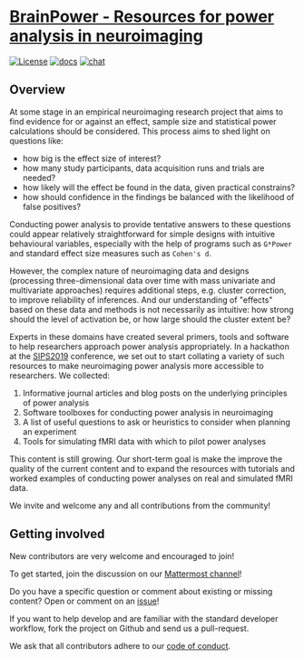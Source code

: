 # [BrainPower - Resources for power analysis in neuroimaging](https://brainpower.readthedocs.io/en/latest/)

[![License](https://img.shields.io/badge/license-MIT-brightgreen)](https://github.com/jsheunis/brainpower/blob/master/LICENSE)
[![docs](https://readthedocs.org/projects/brainpower/badge/?version=latest)](https://brainpower.readthedocs.io/en/latest/?badge=latest)
[![chat](https://img.shields.io/badge/chat-on%20mattermost-blue)](https://mattermost.brainhack.org/brainhack/channels/neuroimaging_prereg)


## Overview

At some stage in an empirical neuroimaging research project that aims to find evidence for or against an effect, sample size and statistical power calculations should be considered. This process aims to shed light on questions like:
   - how big is the effect size of interest?
   - how many study participants, data acquisition runs and trials are needed?
   - how likely will the effect be found in the data, given practical constrains?
   - how should confidence in the findings be balanced with the likelihood of false positives?

Conducting power analysis to provide tentative answers to these questions could appear relatively straightforward for simple designs with intuitive behavioural variables, especially with the help of programs such as `G*Power` and standard effect size measures such as `Cohen's d`.

However, the complex nature of neuroimaging data and designs (processing three-dimensional data over time with mass univariate and multivariate approaches) requires additional steps, e.g. cluster correction, to improve reliability of inferences. And our understanding of "effects" based on these data and methods is not necessarily as intuitive: how strong should the level of activation be, or how large should the cluster extent be?

Experts in these domains have created several primers, tools and software to help researchers approach power analysis appropriately. In a hackathon at the [SIPS2019](https://www.improvingpsych.org/SIPS2019/) conference, we set out to start collating a variety of such resources to make neuroimaging power analysis more accessible to researchers. We collected:

1. Informative journal articles and blog posts on the underlying principles of power analysis
2. Software toolboxes for conducting power analysis in neuroimaging
3. A list of useful questions to ask or heuristics to consider when planning an experiment
4. Tools for simulating fMRI data with which to pilot power analyses

This content is still growing. Our short-term goal is make the improve the quality of the current content and to expand the resources with tutorials and worked examples of conducting power analyses on real and simulated fMRI data.

We invite and welcome any and all contributions from the community!


## Getting involved

New contributors are very welcome and encouraged to join!

To get started, join the discussion on our [Mattermost channel](https://mattermost.brainhack.org/brainhack/channels/neuroimaging_prereg)!

Do you have a specific question or comment about existing or missing content?
Open or comment on an [issue](https://github.com/jsheunis/brainpower/issues)! 

If you want to help develop and are familiar with the standard developer workflow, fork the project on Github and send us a pull-request.

We ask that all contributors adhere to our [code of conduct](https://github.com/jsheunis/brainpower/blob/master/CODE_OF_CONDUCT.md).
